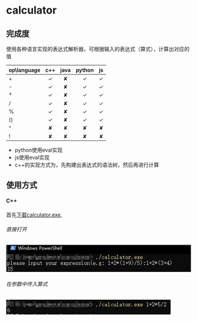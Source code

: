 # calculator

## 完成度
使用各种语言实现的表达式解析器，可根据输入的表达式（算式），计算出对应的值

| op\language | c++  | java   | python |   js  |  
| :---------- | :--: | :----: | :----: | :---: | 
| +           | ✓    | ✘     | ✓     | ✓     |  
| -           | ✓    | ✘     | ✓     | ✓     |  
| *           | ✓    | ✘     | ✓     | ✓     |  
| /           | ✓    | ✘     | ✓     | ✓     |  
| %           | ✓    | ✘     | ✓     | ✓     |  
| ()          | ✓    | ✘     | ✓     | ✓     |  
| ^           | ✘    | ✘     | ✘     | ✘     |  
| !           | ✘    | ✘     | ✘     | ✘     |  


* python使用eval实现
* js使用eval实现
* c++的实现方式为，先构建出表达式的语法树，然后再进行计算

## 使用方式

#### C++
首先[下载calculator.exe](https://github.com/spawpaw/calculator/releases), 
###### 直接打开

![](./doc/cpp-calc-call-directly.png)

###### 在参数中传入算式

![](./doc/cpp-calc-call-by-arg.png)
